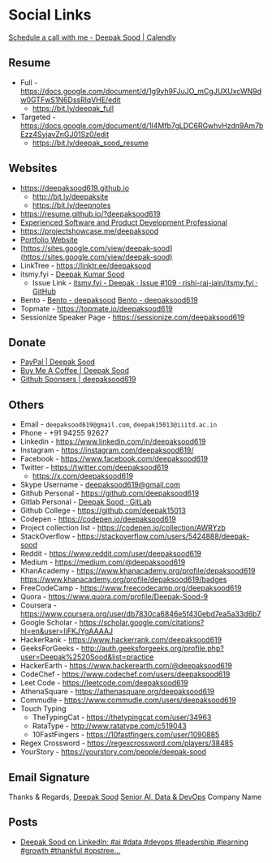 # Social Links

[Schedule a call with me - Deepak Sood | Calendly](https://calendly.com/deepaksood619/deepak)

## Resume

- Full - https://docs.google.com/document/d/1g9yh9FJuJO_mCgJUXUxcWN9dw0GTFwS1N6DssRlqVHE/edit
    - https://bit.ly/deepak_full
- Targeted - https://docs.google.com/document/d/1l4Mfb7gLDC6RGwhvHzdn9Am7bEzz4SyjavZnGJ01Sz0/edit
    - https://bit.ly/deepak_sood_resume

## Websites

- https://deepaksood619.github.io
    - http://bit.ly/deepaksite
    - https://bit.ly/deepnotes
- https://resume.github.io/?deepaksood619
- [Experienced Software and Product Development Professional](https://deepaksood.framer.ai/)
- https://projectshowcase.me/deepaksood
- [Portfolio Website](https://deepaksood619-e5c24.web.app)
- [https://sites.google.com/view/deepak-sood](https://sites.google.com/view/deepak-sood)
- LinkTree - https://linktr.ee/deepaksood
- itsmy.fyi - [Deepak Kumar Sood](https://itsmy.fyi/me/deepak)
    - Issue Link - [itsmy.fyi - Deepak · Issue #109 · rishi-raj-jain/itsmy.fyi · GitHub](https://github.com/rishi-raj-jain/itsmy.fyi/issues/109)
- Bento - [Bento - deepaksood](https://bento.me/deepaksood) [Bento - deepaksood619](https://bento.me/deepaksood619)
- Topmate - https://topmate.io/deepaksood619
- Sessionize Speaker Page - https://sessionize.com/deepaksood619

## Donate

- [PayPal | Deepak Sood](https://paypal.me/deepaksood619)
- [Buy Me A Coffee | Deepak Sood](https://www.buymeacoffee.com/deepaksood619)
- [Github Sponsers | deepaksood619](https://github.com/sponsors/deepaksood619)

## Others

- Email - `deepaksood619@gmail.com`, `deepak15013@iiitd.ac.in`
- Phone - +91 94255 92627
- Linkedin - https://www.linkedin.com/in/deepaksood619
- Instagram - https://instagram.com/deepaksood619/
- Facebook - https://www.facebook.com/deepaksood619
- Twitter - https://twitter.com/deepaksood619
	- https://x.com/deepaksood619
- Skype Username - deepaksood619@gmail.com
- Github Personal - https://github.com/deepaksood619
- Gitlab Personal - [Deepak Sood · GitLab](https://gitlab.com/deepaksood619)
- Github College - https://github.com/deepak15013
- Codepen - https://codepen.io/deepaksood619
- Project collection list - https://codepen.io/collection/AWRYzb
- StackOverflow - https://stackoverflow.com/users/5424888/deepak-sood
- Reddit - https://www.reddit.com/user/deepaksood619
- Medium - https://medium.com/@deepaksood619
- KhanAcademy - https://www.khanacademy.org/profile/depaksood619  https://www.khanacademy.org/profile/depaksood619/badges
- FreeCodeCamp - https://www.freecodecamp.org/deepaksood619
- Quora - https://www.quora.com/profile/Deepak-Sood-9
- Coursera - https://www.coursera.org/user/db7830ca6846e5f430ebd7ea5a33d6b7
- Google Scholar - https://scholar.google.com/citations?hl=en&user=IiFKJYgAAAAJ
- HackerRank - https://www.hackerrank.com/deepaksood619
- GeeksForGeeks - http://auth.geeksforgeeks.org/profile.php?user=Deepak%2520Sood&list=practice
- HackerEarth - https://www.hackerearth.com/@deepaksood619
- CodeChef - https://www.codechef.com/users/deepaksood619
- Leet Code - https://leetcode.com/deepaksood619
- AthenaSquare - https://athenasquare.org/deepaksood619
- Commudle - https://www.commudle.com/users/deepaksood619
- Touch Typing
    - TheTypingCat - https://thetypingcat.com/user/34963
    - RataType - http://www.ratatype.com/c519043
    - 10FastFingers - https://10fastfingers.com/user/1090885
- Regex Crossword - https://regexcrossword.com/players/38485
- YourStory - https://yourstory.com/people/deepak-sood

## Email Signature

Thanks & Regards,
[Deepak Sood](https://deepaksood619.github.io/)
[Senior AI, Data & DevOps](https://www.linkedin.com/in/deepaksood619/)
Company Name

## Posts

- [Deepak Sood on LinkedIn: #ai #data #devops #leadership #learning #growth #thankful #opstree…](https://www.linkedin.com/posts/deepaksood619_ai-data-devops-activity-7275592636168597509-nfyQ?utm_source=share&utm_medium=member_desktop)
